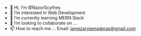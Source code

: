 - 👋 Hi, I’m @RazorScythes
- 👀 I’m interested in Web Development
- 🌱 I’m currently learning MERN Stack
- 💞️ I’m looking to collaborate on ...
- 📫 How to reach me ... Email: jamezarviemaderas@gmail.com

<!---
RazorScythes/RazorScythes is a ✨ special ✨ repository because its `README.md` (this file) appears on your GitHub profile.
You can click the Preview link to take a look at your changes.
--->
